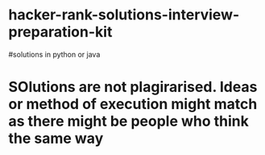 # hacker-rank-solutions-interview-preparation-kit
#solutions in python or java
# SOlutions are not plagirarised. Ideas or method of execution might match as there might be people who think the same way
